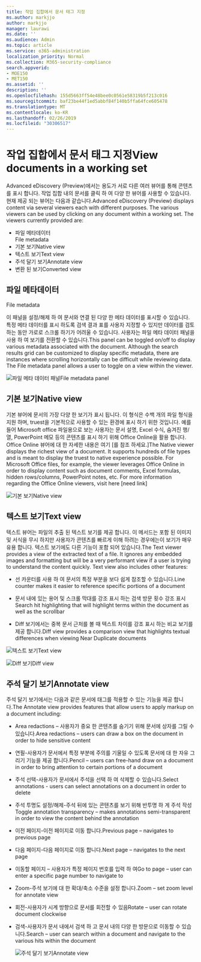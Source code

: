 ```yaml
---
title: 작업 집합에서 문서 태그 지정
ms.author: markjjo
author: markjjo
manager: laurawi
ms.date: ''
ms.audience: Admin
ms.topic: article
ms.service: o365-administration
localization_priority: Normal
ms.collection: M365-security-compliance
search.appverid:
- MOE150
- MET150
ms.assetid: ''
description: ''
ms.openlocfilehash: 155d5663ff54e48bee0c0561e58319b5f213c016
ms.sourcegitcommit: baf23be44f1ed5abbf84f140b5ffa64fce605478
ms.translationtype: MT
ms.contentlocale: ko-KR
ms.lasthandoff: 02/26/2019
ms.locfileid: "30306517"
---
```

# <a name="view-documents-in-a-working-set"></a><span data-ttu-id="b0fb3-102">작업 집합에서 문서 태그 지정</span><span class="sxs-lookup"><span data-stu-id="b0fb3-102">View documents in a working set</span></span>

<span data-ttu-id="b0fb3-p101">Advanced eDiscovery (Preview)에서는 용도가 서로 다른 여러 뷰어를 통해 콘텐츠를 표시 합니다. 작업 집합 내의 문서를 클릭 하 여 다양 한 뷰어를 사용할 수 있습니다. 현재 제공 되는 뷰어는 다음과 같습니다.</span><span class="sxs-lookup"><span data-stu-id="b0fb3-p101">Advanced eDiscovery (Preview) displays content via several viewers each with different purposes. The various viewers can be used by clicking on any document within a working set. The viewers currently provided are:</span></span>

- <span data-ttu-id="b0fb3-106">파일 메타데이터  
</span><span class="sxs-lookup"><span data-stu-id="b0fb3-106">File metadata</span></span>
- <span data-ttu-id="b0fb3-107">기본 보기</span><span class="sxs-lookup"><span data-stu-id="b0fb3-107">Native view</span></span>
- <span data-ttu-id="b0fb3-108">텍스트 보기</span><span class="sxs-lookup"><span data-stu-id="b0fb3-108">Text view</span></span>
- <span data-ttu-id="b0fb3-109">주석 달기 보기</span><span class="sxs-lookup"><span data-stu-id="b0fb3-109">Annotate view</span></span>
- <span data-ttu-id="b0fb3-110">변환 된 보기</span><span class="sxs-lookup"><span data-stu-id="b0fb3-110">Converted view</span></span>

## <a name="file-metadata"></a><span data-ttu-id="b0fb3-111">파일 메타데이터  
</span><span class="sxs-lookup"><span data-stu-id="b0fb3-111">File metadata</span></span>

<span data-ttu-id="b0fb3-p102">이 패널을 설정/해제 하 여 문서와 연결 된 다양 한 메타 데이터를 표시할 수 있습니다. 특정 메타 데이터를 표시 하도록 검색 결과 표를 사용자 지정할 수 있지만 데이터를 검토 하는 동안 가로로 스크롤 하기가 어려울 수 있습니다. 사용자는 파일 메타 데이터 패널을 사용 하 여 보기를 전환할 수 있습니다.</span><span class="sxs-lookup"><span data-stu-id="b0fb3-p102">This panel can be toggled on/off to display various metadata associated with the document. Although the search results grid can be customized to display specific metadata, there are instances where scrolling horizontally can be difficult while reviewing data. The File metadata panel allows a user to toggle on a view within the viewer.</span></span>

![<span data-ttu-id="b0fb3-115">파일 메타 데이터 패널</span><span class="sxs-lookup"><span data-stu-id="b0fb3-115">File metadata panel</span></span>
](../media/Reviewimage2.png)

## <a name="native-view"></a><span data-ttu-id="b0fb3-116">기본 보기</span><span class="sxs-lookup"><span data-stu-id="b0fb3-116">Native view</span></span>

<span data-ttu-id="b0fb3-p103">기본 뷰어에 문서의 가장 다양 한 보기가 표시 됩니다. 이 형식은 수백 개의 파일 형식을 지원 하며, truest을 기본적으로 사용할 수 있는 환경에 표시 하기 위한 것입니다. 예를 들어 Microsoft office 파일용으로 보는 사용자는 문서 설명, Excel 수식, 숨겨진 행/열, PowerPoint 메모 등의 콘텐츠를 표시 하기 위해 Office Online을 활용 합니다. Office Online 뷰어에 대 한 자세한 내용은 여기 \[를 참조 하세요.\]</span><span class="sxs-lookup"><span data-stu-id="b0fb3-p103">The Native viewer displays the richest view of a document. It supports hundreds of file types and is meant to display the truest to native experience possible. For Microsoft Office files, for example, the viewer leverages Office Online in order to display content such as document comments, Excel formulas, hidden rows/columns, PowerPoint notes, etc. For more information regarding the Office Online viewers, visit here \[need link\]</span></span>

![<span data-ttu-id="b0fb3-120">기본 보기</span><span class="sxs-lookup"><span data-stu-id="b0fb3-120">Native view</span></span>
](../media/Reviewimage3.png)

## <a name="text-view"></a><span data-ttu-id="b0fb3-121">텍스트 보기</span><span class="sxs-lookup"><span data-stu-id="b0fb3-121">Text view</span></span>

<span data-ttu-id="b0fb3-p104">텍스트 뷰어는 파일의 추출 된 텍스트 보기를 제공 합니다. 이 메서드는 포함 된 이미지 및 서식을 무시 하지만 사용자가 콘텐츠를 빠르게 이해 하려는 경우에는이 보기가 매우 유용 합니다. 텍스트 보기에도 다른 기능이 포함 되어 있습니다.</span><span class="sxs-lookup"><span data-stu-id="b0fb3-p104">The Text viewer provides a view of the extracted text of a file. It ignores any embedded images and formatting but will be a very performant view if a user is trying to understand the content quickly. Text view also includes other features:</span></span>

  - <span data-ttu-id="b0fb3-125">선 카운터를 사용 하 여 문서의 특정 부분을 보다 쉽게 참조할 수 있습니다.</span><span class="sxs-lookup"><span data-stu-id="b0fb3-125">Line counter makes it easier to reference specific portions of a document</span></span>

  - <span data-ttu-id="b0fb3-126">문서 내에 있는 용어 및 스크롤 막대를 강조 표시 하는 검색 방문 횟수 강조 표시</span><span class="sxs-lookup"><span data-stu-id="b0fb3-126">Search hit highlighting that will highlight terms within the document as well as the scrollbar</span></span>

  - <span data-ttu-id="b0fb3-127">Diff 보기에서는 중복 문서 근처를 볼 때 텍스트 차이를 강조 표시 하는 비교 보기를 제공 합니다.</span><span class="sxs-lookup"><span data-stu-id="b0fb3-127">Diff view provides a comparison view that highlights textual differences when viewing Near Duplicate documents</span></span>

![<span data-ttu-id="b0fb3-128">텍스트 보기</span><span class="sxs-lookup"><span data-stu-id="b0fb3-128">Text view</span></span>
](../media/Reviewimage4.png)

![<span data-ttu-id="b0fb3-129">Diff 보기</span><span class="sxs-lookup"><span data-stu-id="b0fb3-129">Diff view</span></span>
](../media/Reviewimage5.png)

## <a name="annotate-view"></a><span data-ttu-id="b0fb3-130">주석 달기 보기</span><span class="sxs-lookup"><span data-stu-id="b0fb3-130">Annotate view</span></span>

<span data-ttu-id="b0fb3-131">주석 달기 보기에서는 다음과 같은 문서에 태그를 적용할 수 있는 기능을 제공 합니다.</span><span class="sxs-lookup"><span data-stu-id="b0fb3-131">The Annotate view provides features that allow users to apply markup on a document including:</span></span>

  - <span data-ttu-id="b0fb3-132">Area redactions – 사용자가 중요 한 콘텐츠를 숨기기 위해 문서에 상자를 그릴 수 있습니다.</span><span class="sxs-lookup"><span data-stu-id="b0fb3-132">Area redactions – users can draw a box on the document in order to hide sensitive content</span></span>

  - <span data-ttu-id="b0fb3-133">연필-사용자가 문서에서 특정 부분에 주의를 기울일 수 있도록 문서에 대 한 자유 그리기 기능을 제공 합니다.</span><span class="sxs-lookup"><span data-stu-id="b0fb3-133">Pencil – users can free-hand draw on a document in order to bring attention to certain portions of a document</span></span>

  - <span data-ttu-id="b0fb3-134">주석 선택-사용자가 문서에서 주석을 선택 하 여 삭제할 수 있습니다.</span><span class="sxs-lookup"><span data-stu-id="b0fb3-134">Select annotations - users can select annotations on a document in order to delete</span></span>

  - <span data-ttu-id="b0fb3-135">주석 투명도 설정/해제-주석 뒤에 있는 콘텐츠를 보기 위해 반투명 하 게 주석 작성</span><span class="sxs-lookup"><span data-stu-id="b0fb3-135">Toggle annotation transparency – makes annotations semi-transparent in order to view the content behind the annotation</span></span>

  - <span data-ttu-id="b0fb3-136">이전 페이지-이전 페이지로 이동 합니다.</span><span class="sxs-lookup"><span data-stu-id="b0fb3-136">Previous page – navigates to previous page</span></span>

  - <span data-ttu-id="b0fb3-137">다음 페이지-다음 페이지로 이동 합니다.</span><span class="sxs-lookup"><span data-stu-id="b0fb3-137">Next page – navigates to the next page</span></span>

  - <span data-ttu-id="b0fb3-138">이동할 페이지 – 사용자가 특정 페이지 번호를 입력 하 여</span><span class="sxs-lookup"><span data-stu-id="b0fb3-138">Go to page – user can enter a specific page number to navigate to</span></span>

  - <span data-ttu-id="b0fb3-139">Zoom-주석 보기에 대 한 확대/축소 수준을 설정 합니다.</span><span class="sxs-lookup"><span data-stu-id="b0fb3-139">Zoom – set zoom level for annotate view</span></span>

  - <span data-ttu-id="b0fb3-140">회전-사용자가 시계 방향으로 문서를 회전할 수 있음</span><span class="sxs-lookup"><span data-stu-id="b0fb3-140">Rotate – user can rotate document clockwise</span></span>

  - <span data-ttu-id="b0fb3-141">검색-사용자가 문서 내에서 검색 하 고 문서 내의 다양 한 방문으로 이동할 수 있습니다.</span><span class="sxs-lookup"><span data-stu-id="b0fb3-141">Search – user can search within a document and navigate to the various hits within the document</span></span>
    
    ![<span data-ttu-id="b0fb3-142">주석 달기 보기</span><span class="sxs-lookup"><span data-stu-id="b0fb3-142">Annotate view</span></span>
    ](../media/Reviewimage1.png)